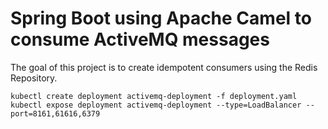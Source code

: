 # Spring Boot using Apache Camel to consume ActiveMQ messages

The goal of this project is to create idempotent consumers using the Redis Repository.

```
kubectl create deployment activemq-deployment -f deployment.yaml
kubectl expose deployment activemq-deployment --type=LoadBalancer --port=8161,61616,6379
```
